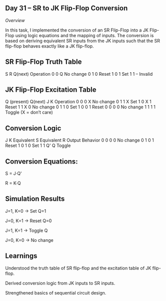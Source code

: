 ## Day 31 – SR to JK Flip-Flop Conversion
*Overview*

In this task, I implemented the conversion of an SR Flip-Flop into a JK Flip-Flop using logic equations and the mapping of inputs.
The conversion is based on deriving equivalent SR inputs from the JK inputs such that the SR flip-flop behaves exactly like a JK flip-flop.

## SR Flip-Flop Truth Table
S	R	Q(next)	  Operation
0	0	Q	        No change
0	1	0	        Reset
1	0	1	        Set
1	1	–	        Invalid

## JK Flip-Flop Excitation Table
Q (present)	Q(next)	J 	K	   Operation
    0	        0	    0 	X 	 No change
    0	        1    	1	  X	   Set
    1	        0	    X	  1	   Reset
    1	        1	    X	  0	   No change
    0	        1	    1	  0	   Set
    1	        0	    0	  1	   Reset
    0	        0	    0	  0	   No change
    1	        1	    1	  1	   Toggle
(X = don’t care)

## Conversion Logic
J	K	 Equivalent S	  Equivalent R	  Output Behavior
0	0	      0	            0	          No change
0	1	      0	            1	          Reset
1	0	      1	            0	          Set
1	1	      Q'	          Q	          Toggle

## Conversion Equations:

S = J·Q'

R = K·Q

## Simulation Results

J=1, K=0 → Set Q=1

J=0, K=1 → Reset Q=0

J=1, K=1 → Toggle Q

J=0, K=0 → No change

## Learnings

Understood the truth table of SR flip-flop and the excitation table of JK flip-flop.

Derived conversion logic from JK inputs to SR inputs.

Strengthened basics of sequential circuit design.
